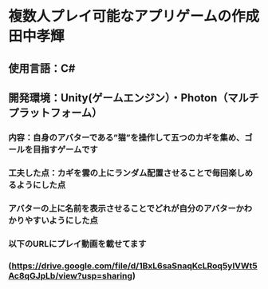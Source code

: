 # 複数人プレイ可能なアプリゲームの作成      田中孝輝
## 使用言語：C#
## 開発環境：Unity(ゲームエンジン）・Photon（マルチプラットフォーム）
### 内容：自身のアバターである”猫”を操作して五つのカギを集め、ゴールを目指すゲームです
### 工夫した点：カギを雲の上にランダム配置させることで毎回楽しめるようにした点
###             アバターの上に名前を表示させることでどれが自分のアバターかわかりやすいようにした点
### 以下のURLにプレイ動画を載せてます
### (https://drive.google.com/file/d/1BxL6saSnaqKcLRoq5yIVWt5Ac8qGJpLb/view?usp=sharing)
